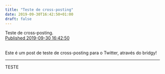 ```yaml
---
title: "Teste de cross-posting"
date: 2019-09-30T16:42:50+01:00
draft: false
---
```


<article class="h-entry">
  <div class="e-content p-name">Teste de cross-posting.</div>

  <a class="u-url" href="https://paulopinto.xyz/2019/09/25/test2/">
    Published <time class="dt-published">2019-09-30 16:42:50</time>
  </a>
</article>
<br>

<a href="https://brid.gy/publish/twitter"></a>

Este é um post de teste de cross-posting para o Twitter, através do bridgy! 
________
TESTE

